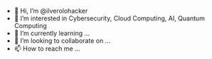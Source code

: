 - 👋 Hi, I’m @ilverolohacker
- 👀 I’m interested in Cybersecurity, Cloud Computing, AI, Quantum Computing
- 🌱 I’m currently learning ...
- 💞️ I’m looking to collaborate on ...
- 📫 How to reach me ...

<!---
ilverolohacker/ilverolohacker is a ✨ special ✨ repository because its `README.md` (this file) appears on your GitHub profile.
You can click the Preview link to take a look at your changes.
--->
